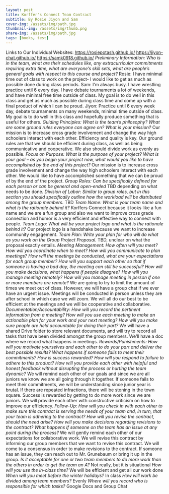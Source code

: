 ```yaml
---
layout: post
title: Korffer's Connect Team Contract
subtitle: By Rosie Jiyon and Sam
cover-img: /assets/img/path.jpg
thumbnail-img: /assets/img/thumb.png
share-img: /assets/img/path.jpg
tags: [books, test]
---
```

Links to Our Individual Websites:
https://rosiepotash.github.io/
https://jiyon-chat.github.io/
https://samk0918.github.io/
*Preliminary Information: Who is in the team, what are their schedules like, any extracurricular commitments requiring extra time, what are everyone’s skill sets, what are people’s general goals with respect to this course and project?*
Rosie: I have minimal time out of class to work on the project- I would like to get as much as possible done during class periods.
Sam: I'm always busy. I have wrestling practice until 6 every day. I have debate tournaments a lot of weekends, and have minimal free time outside of class. My goal is to do well in this class and get as much as possible during class time and come up with a final product of which I can be proud.
Jiyon: Practice until 6 every week day, debate tournaments on many weekends, minimal time outside of class. My goal is to do well in this class and hopefully produce something that is useful for others. 
*Guiding Principles: What is the team’s philosophy? What are some ground rules everyone can agree on? What is your mission?*
Our mission is to increase cross grade involvement and change the way high schoolers interact with each other. Efficiency and quality is key. Our ground rules are that we should be efficient during class, as well as being communicative and cooperative. We also should divide work as evenly as possible.
*Focus on Purpose: What is the purpose of your project? What is your goal – as you begin your project now, what would you like to have accomplished by the end of this project?*
Our mission is to increase cross grade involvement and change the way high schoolers interact with each other. We would like to have accomplished something that we can be proud of by the end of the project.
*Group Roles: Can be specifically defined for each person or can be general and open-ended*
TBD depending on what needs to be done.
*Division of Labor: Similar to group roles, but in this section you should specifically outline how the workload will be distributed among the group members.*
TBD
*Team Name: What is your team name and what is the rationale behind it?*
Korffers Connect because it looks like a fun name and we are a fun group and also we want to improve cross grade connection and humor is a very efficient and effective way to connect with people.
*Team Logo: What will be your project logo and what is the rationale behind it?*
Our project logo is a handshake because we want to increase community engagement.
*Team Plan: Write your plan for who will do what as you work on the Group Project Proposal.*
TBD, unclear on what the proposal exactly entails.
*Meeting Management: How often will you meet? How will you coordinate when to meet? How will you communicate to plan meetings? How will the meetings be conducted, what are your expectations for each group member? How will you support each other so that if someone is having a bad day, the meeting can still be successful? How will you make decisions, what happens if people disagree? How will you manage meeting remotely? How will you manage meeting in person if one or more members are remote?*
We are going to try to limit the amount of times we meet out of class. However, we will have a group chat if we ever have an urgent issue. Meetings will be conducted in person unless they are after school in which case we will zoom. We will all do our best to be efficient at the meetings and we will be cooperative and collaborative.
*Documentation/Accountability: How will you record the pertinent information from a meeting? How will you use each meeting to make an actionable plan for your work and your next meeting? How will you make sure people are held accountable for doing their part?*
We will have a shared Drive folder to store relevant documents, and will try to record all tasks that have been divided amongst the group members. We'll have a doc where we record what happens in meetings.
*Rewards/Punishments: How will you motivate yourselves and each other to do your part and deliver the best possible results? What happens if someone fails to meet their commitments? How is success rewarded? How will you respond to failure to adhere to this product? How will you provide each other with helpful and honest feedback without disrupting the process or hurting the team dynamic?*
We will remind each other of our goals and since we are all juniors we know we are all going through it together. If someone fails to meet their commitments, we will be understanding since junior year is brutal. If there are repeated infractions, there will be stoning in the town square. Success is rewarded by getting to do more work since we are juniors. We will provide each other with constructive criticism on how to improve our efficiency.
*Follow-Up: How will you check in with each other to make sure this contract is serving the needs of your team and, in turn, that your team is adhering to the contract? How will you revise the contract, should the need arise? How will you make decisions regarding revisions to the contract? What happens if someone on the team has an issue at any point during the process?*
We will gently remind each other of our expectations for collaborative work. We will revise this contract by informing our group members that we want to revise this contract. We will come to a consensus in order to make revisions to the contract. If someone has an issue, they can reach out to Mr. Grunebaum or bring it up in the group.
*Is it acceptable for one or two team members to do more work than the others in order to get the team an A?* Not really, but it is situational
*How will you use the in-class time?* We will be efficient and get all our work done 
*When will you meet before the winter holidays?* In class
*How will work be divided among team members?* Evenly
*Where will you record who is responsible for which tasks?* Google Docs and Group Chat

